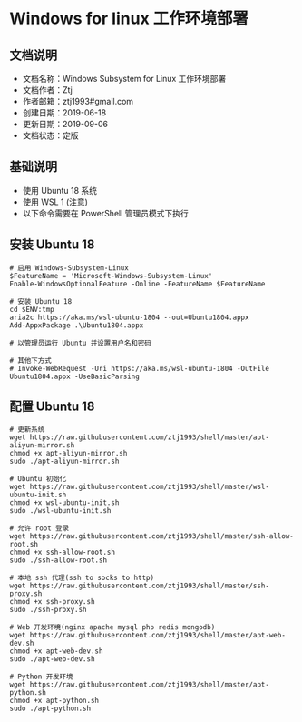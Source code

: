 # Windows for linux 工作环境部署

## 文档说明
- 文档名称：Windows Subsystem for Linux 工作环境部署
- 文档作者：Ztj
- 作者邮箱：ztj1993#gmail.com
- 创建日期：2019-06-18
- 更新日期：2019-09-06
- 文档状态：定版

## 基础说明
- 使用 Ubuntu 18 系统
- 使用 WSL 1 (注意)
- 以下命令需要在 PowerShell 管理员模式下执行

## 安装 Ubuntu 18
```
# 启用 Windows-Subsystem-Linux
$FeatureName = 'Microsoft-Windows-Subsystem-Linux'
Enable-WindowsOptionalFeature -Online -FeatureName $FeatureName

# 安装 Ubuntu 18
cd $ENV:tmp
aria2c https://aka.ms/wsl-ubuntu-1804 --out=Ubuntu1804.appx
Add-AppxPackage .\Ubuntu1804.appx

# 以管理员运行 Ubuntu 并设置用户名和密码

# 其他下方式
# Invoke-WebRequest -Uri https://aka.ms/wsl-ubuntu-1804 -OutFile Ubuntu1804.appx -UseBasicParsing
```

## 配置 Ubuntu 18
```
# 更新系统
wget https://raw.githubusercontent.com/ztj1993/shell/master/apt-aliyun-mirror.sh
chmod +x apt-aliyun-mirror.sh
sudo ./apt-aliyun-mirror.sh

# Ubuntu 初始化
wget https://raw.githubusercontent.com/ztj1993/shell/master/wsl-ubuntu-init.sh
chmod +x wsl-ubuntu-init.sh
sudo ./wsl-ubuntu-init.sh

# 允许 root 登录
wget https://raw.githubusercontent.com/ztj1993/shell/master/ssh-allow-root.sh
chmod +x ssh-allow-root.sh
sudo ./ssh-allow-root.sh

# 本地 ssh 代理(ssh to socks to http)
wget https://raw.githubusercontent.com/ztj1993/shell/master/ssh-proxy.sh
chmod +x ssh-proxy.sh
sudo ./ssh-proxy.sh

# Web 开发环境(nginx apache mysql php redis mongodb)
wget https://raw.githubusercontent.com/ztj1993/shell/master/apt-web-dev.sh
chmod +x apt-web-dev.sh
sudo ./apt-web-dev.sh

# Python 开发环境
wget https://raw.githubusercontent.com/ztj1993/shell/master/apt-python.sh
chmod +x apt-python.sh
sudo ./apt-python.sh
```

